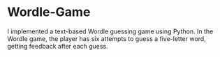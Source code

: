 # Wordle-Game
I implemented a text-based Wordle guessing game using Python. In the Wordle game, the player has six attempts to guess a five-letter word, getting feedback after each guess.

